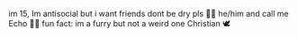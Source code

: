 im 15, Im antisocial but i want friends dont be dry pls 🙏🏽
he/him and call me Echo 🎷🐛
fun fact: im a furry but not a weird one
Christian 🕊️
<!---
EchoGoober/EchoGoober is a ✨ special ✨ repository because its `README.md` (this file) appears on your GitHub profile.
You can click the Preview link to take a look at your changes.
--->
